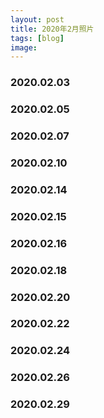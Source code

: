 ```yaml
---
layout: post
title: 2020年2月照片
tags: [blog]
image:
---
```


### 2020.02.03

<ul id="image-2020-02-03" class="image-gallery"></ul>

### 2020.02.05

<ul id="image-2020-02-05" class="image-gallery"></ul>

### 2020.02.07

<ul id="image-2020-02-07" class="image-gallery"></ul>

### 2020.02.10

<ul id="image-2020-02-10" class="image-gallery"></ul>

### 2020.02.14

<ul id="image-2020-02-14" class="image-gallery"></ul>

### 2020.02.15

<ul id="image-2020-02-15" class="image-gallery"></ul>

### 2020.02.16

<ul id="image-2020-02-16" class="image-gallery"></ul>

### 2020.02.18

<ul id="image-2020-02-18" class="image-gallery"></ul>

### 2020.02.20

<ul id="image-2020-02-20" class="image-gallery"></ul>

### 2020.02.22

<ul id="image-2020-02-22" class="image-gallery"></ul>

### 2020.02.24

<ul id="image-2020-02-24" class="image-gallery"></ul>

### 2020.02.26

<ul id="image-2020-02-26" class="image-gallery"></ul>

### 2020.02.29

<ul id="image-2020-02-29" class="image-gallery"></ul>